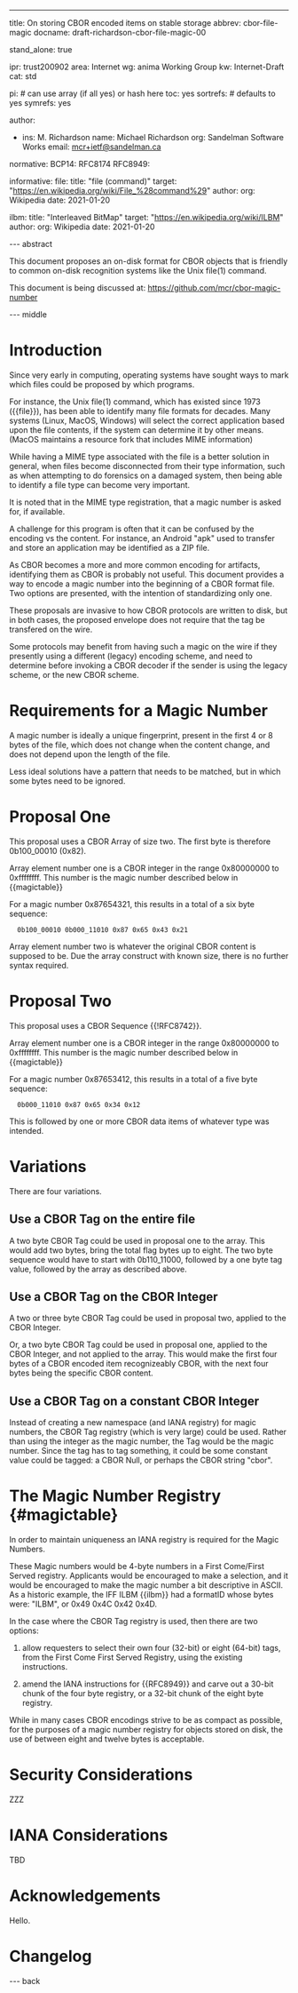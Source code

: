 ---
title: On storing CBOR encoded items on stable storage
abbrev: cbor-file-magic
docname: draft-richardson-cbor-file-magic-00

stand_alone: true

ipr: trust200902
area: Internet
wg: anima Working Group
kw: Internet-Draft
cat: std

pi:    # can use array (if all yes) or hash here
  toc: yes
  sortrefs:   # defaults to yes
  symrefs: yes

author:


- ins: M. Richardson
  name: Michael Richardson
  org: Sandelman Software Works
  email: mcr+ietf@sandelman.ca

normative:
  BCP14: RFC8174
  RFC8949:

informative:
  file:
    title: "file (command)"
    target: "https://en.wikipedia.org/wiki/File_%28command%29"
    author:
      org: Wikipedia
    date: 2021-01-20

  ilbm:
    title: "Interleaved BitMap"
    target: "https://en.wikipedia.org/wiki/ILBM"
    author:
      org: Wikipedia
    date: 2021-01-20

--- abstract

This document proposes an on-disk format for CBOR objects that
is friendly to common on-disk recognition systems like the Unix file(1) command.

This document is being discussed at: https://github.com/mcr/cbor-magic-number

--- middle

# Introduction

Since very early in computing, operating systems have sought ways to mark which files could be proposed by which programs.

For instance, the Unix file(1) command, which has existed since 1973 ({{file}}), has been able to identify many file formats for decades.
Many systems (Linux, MacOS, Windows) will select the correct application based upon the file contents, if the system can determine it by other means.
(MacOS maintains a resource fork that includes MIME information)

While having a MIME type associated with the file is a better solution in general, when files become disconnected from their type information, such as when attempting to do forensics on a damaged system,
then being able to identify a file type can become very important.

It is noted that in the MIME type registration, that a magic number is asked for, if available.

A challenge for this program is often that it can be confused by the encoding vs the content.
For instance, an Android "apk" used to transfer and store an application may be identified as a ZIP file.

As CBOR becomes a more and more common encoding for artifacts, identifying them as CBOR is probably not useful.
This document provides a way to encode a magic number into the beginning of a CBOR format file.
Two options are presented, with the intention of standardizing only one.

These proposals are invasive to how CBOR protocols are written to disk, but in both cases, the
proposed envelope does not require that the tag be transfered on the wire.

Some protocols may benefit from having such a magic on the wire if they presently using a different (legacy) encoding scheme, and need to determine before invoking a CBOR decoder if the sender is
using the legacy scheme, or the new CBOR scheme.

# Requirements for a Magic Number

A magic number is ideally a unique fingerprint, present in the first 4 or 8 bytes of the file,
which does not change when the content change, and does not depend upon the length of the file.

Less ideal solutions have a pattern that needs to be matched, but in which some bytes need to be ignored.

# Proposal One

This proposal uses a CBOR Array of size two.
The first byte is therefore 0b100_00010 (0x82).

Array element number one is a CBOR integer in the range 0x80000000 to 0xffffffff.
This number is the magic number described below in {{magictable}}

For a magic number 0x87654321, this results in a total of a six byte sequence:

~~~~
  0b100_00010 0b000_11010 0x87 0x65 0x43 0x21
~~~~

Array element number two is whatever the original CBOR content is supposed to be.
Due the array construct with known size, there is no further syntax required.

# Proposal Two

This proposal uses a CBOR Sequence {{!RFC8742}}.

Array element number one is a CBOR integer in the range 0x80000000 to 0xffffffff.
This number is the magic number described below in {{magictable}}

For a magic number 0x87653412, this results in a total of a five byte sequence:

~~~~
  0b000_11010 0x87 0x65 0x34 0x12
~~~~

This is followed by one or more CBOR data items of whatever type was intended.

# Variations

There are four variations.

## Use a CBOR Tag on the entire file

A two byte CBOR Tag could be used in proposal one to the array.
This would add two bytes, bring the total flag bytes up to eight.
The two byte sequence would have to start with 0b110_11000,
followed by a one byte tag value, followed by the array as described above.

## Use a CBOR Tag on the CBOR Integer

A two or three byte CBOR Tag could be used in proposal two, applied to the CBOR Integer.

Or, a two byte CBOR Tag could be used in proposal one, applied to the CBOR Integer,
and not applied to the array.
This would make the first four bytes of a CBOR encoded item recognizeably CBOR,
with the next four bytes being the specific CBOR content.

## Use a CBOR Tag on a constant CBOR Integer

Instead of creating a new namespace (and IANA registry) for magic numbers, the CBOR Tag registry (which is very large) could be used.
Rather than using the integer as the magic number, the Tag would be the magic number.
Since the tag has to tag something, it could be some constant value could be tagged: a CBOR Null,
or perhaps the CBOR string "cbor".

# The Magic Number Registry {#magictable}

In order to maintain uniqueness an IANA registry is required for the Magic Numbers.

These Magic numbers would be 4-byte numbers in a First Come/First Served registry.
Applicants would be encouraged to make a selection, and it would be encouraged to make the magic number a bit descriptive in ASCII.
As a historic example, the IFF ILBM {{ilbm}} had a formatID whose bytes were: "ILBM", or 0x49 0x4C 0x42 0x4D.

In the case where the CBOR Tag registry is used, then there are two options:

1. allow requesters to select their own four (32-bit) or eight (64-bit) tags, from the First Come First Served Registry, using the existing instructions.

2. amend the IANA instructions for {{RFC8949}} and carve out a 30-bit chunk of the four byte registry,
or a 32-bit chunk of the eight byte registry.

While in many cases CBOR encodings strive to be as compact as possible, for the purposes of a magic number registry for objects stored on disk, the use of between eight and twelve bytes is acceptable.


# Security Considerations

ZZZ

# IANA Considerations

TBD

# Acknowledgements

Hello.

# Changelog


--- back

